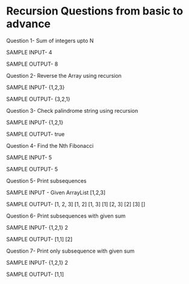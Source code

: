 # Recursion Questions from basic to advance

Question 1- Sum of integers upto N 

SAMPLE INPUT- 
4

SAMPLE OUTPUT-
8

Question 2- Reverse the Array using recursion

SAMPLE INPUT-
{1,2,3}

SAMPLE OUTPUT-
{3,2,1}

Question 3- Check palindrome string using recursion

SAMPLE INPUT-
{1,2,1}

SAMPLE OUTPUT-
true

Question 4- Find the Nth Fibonacci

SAMPLE INPUT-
5

SAMPLE OUTPUT-
5

Question 5- Print subsequences 

SAMPLE INPUT - Given ArrayList [1,2,3]

SAMPLE OUTPUT-
[1, 2, 3]
[1, 2]
[1, 3]
[1]
[2, 3]
[2]
[3]
[]

Question 6- Print subsequences with given sum 

SAMPLE INPUT-
{1,2,1}
2

SAMPLE OUTPUT-
[1,1]
[2]

Question 7- Print  only subsequence with given sum 

SAMPLE INPUT-
{1,2,1}
2

SAMPLE OUTPUT-
[1,1]